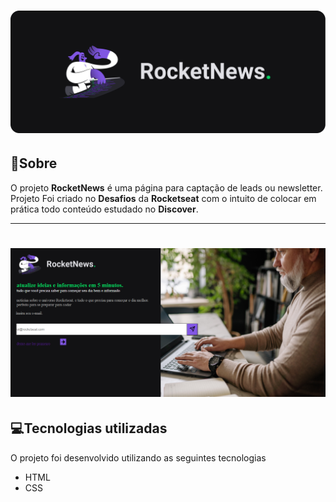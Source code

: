 <h1>
  <img src="./RocketNewsCapa.png">
</h1>


## 📄Sobre

O projeto **RocketNews** é uma página para captação de leads ou newsletter.
Projeto Foi criado no **Desafios** da **Rocketseat** com o intuito de colocar em prática todo conteúdo estudado no **Discover**.
___
<h1>
  <img src="./RocketNews.png">
</h1>

## 💻Tecnologias utilizadas

O projeto foi desenvolvido utilizando as seguintes tecnologias

- HTML
- CSS
